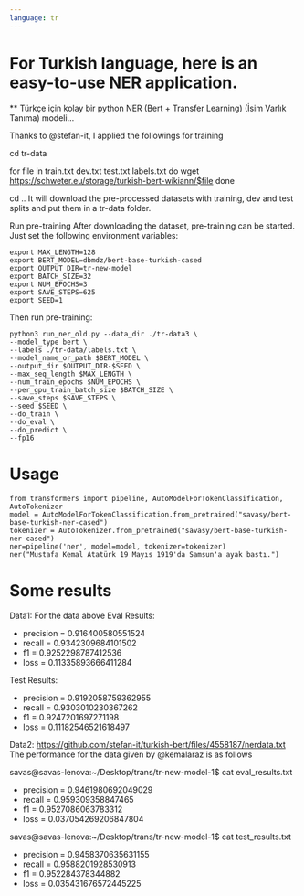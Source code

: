 ```yaml
---
language: tr
---
```


# For Turkish language, here is an easy-to-use NER application. 
 ** Türkçe için kolay bir python  NER (Bert + Transfer Learning)  (İsim Varlık Tanıma) modeli... 


Thanks to @stefan-it, I applied the followings for training


cd tr-data

for file in train.txt dev.txt test.txt labels.txt
do
  wget https://schweter.eu/storage/turkish-bert-wikiann/$file
done

cd ..
It will download the pre-processed datasets with training, dev and test splits and put them in a tr-data folder.

Run pre-training
After downloading the dataset, pre-training can be started. Just set the following environment variables:
```
export MAX_LENGTH=128
export BERT_MODEL=dbmdz/bert-base-turkish-cased 
export OUTPUT_DIR=tr-new-model
export BATCH_SIZE=32
export NUM_EPOCHS=3
export SAVE_STEPS=625
export SEED=1
```
Then run pre-training:
```
python3 run_ner_old.py --data_dir ./tr-data3 \
--model_type bert \
--labels ./tr-data/labels.txt \
--model_name_or_path $BERT_MODEL \
--output_dir $OUTPUT_DIR-$SEED \
--max_seq_length $MAX_LENGTH \
--num_train_epochs $NUM_EPOCHS \
--per_gpu_train_batch_size $BATCH_SIZE \
--save_steps $SAVE_STEPS \
--seed $SEED \
--do_train \
--do_eval \
--do_predict \
--fp16
```


# Usage

```
from transformers import pipeline, AutoModelForTokenClassification, AutoTokenizer
model = AutoModelForTokenClassification.from_pretrained("savasy/bert-base-turkish-ner-cased")
tokenizer = AutoTokenizer.from_pretrained("savasy/bert-base-turkish-ner-cased")
ner=pipeline('ner', model=model, tokenizer=tokenizer)
ner("Mustafa Kemal Atatürk 19 Mayıs 1919'da Samsun'a ayak bastı.")
```
# Some results
Data1:  For the data above
Eval Results:

* precision = 0.916400580551524
* recall = 0.9342309684101502
* f1 = 0.9252298787412536
* loss = 0.11335893666411284

Test Results:
* precision = 0.9192058759362955
* recall = 0.9303010230367262
* f1 = 0.9247201697271198
* loss = 0.11182546521618497



Data2:
https://github.com/stefan-it/turkish-bert/files/4558187/nerdata.txt
The performance for the data given by @kemalaraz is as follows

savas@savas-lenova:~/Desktop/trans/tr-new-model-1$ cat eval_results.txt
* precision = 0.9461980692049029
* recall = 0.959309358847465
* f1 = 0.9527086063783312
* loss = 0.037054269206847804

savas@savas-lenova:~/Desktop/trans/tr-new-model-1$ cat test_results.txt
* precision = 0.9458370635631155
* recall = 0.9588201928530913
* f1 = 0.952284378344882
* loss = 0.035431676572445225

